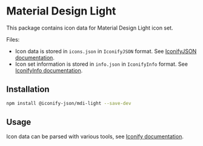 # Material Design Light

This package contains icon data for Material Design Light icon set.

Files:

-   Icon data is stored in `icons.json` in `IconifyJSON` format. See [IconifyJSON documentation](https://docs.iconify.design/types/iconify-json.html).
-   Icon set information is stored in `info.json` in `IconifyInfo` format. See [IconifyInfo documentation](https://docs.iconify.design/types/iconify-info.html).

## Installation

```bash
npm install @iconify-json/mdi-light --save-dev
```

## Usage

Icon data can be parsed with various tools, see [Iconify documentation](https://docs.iconify.design/icons/json.html).
